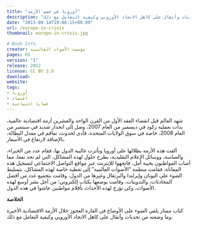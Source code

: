 ```yaml
---
title: "أوروبا في خضم الأزمة" 
description: "كتاب يلقي الضوء على الأوضاع في القارة العجوز خلال الأزمة الاقتصادية الأخيرة وما وضعته من تحديات وأثقال على كاهل الاتحاد الأوروبي وكيفية التعامل مع ذلك"
date: "2013-09-14T19:06:15+00:00"
url: /europe-in-crisis
thumbnail: europe-in-crisis.jpg

# Book Info.
creator: مؤسسة الأصوات العالمية
pages: 65
version: "1"
release: 2012
license: CC BY 3.0
download:
website:
tags:
- أوروبا
- اقتصاد
- قضايا اجتماعية
---
```


شهد العالم قبل انقضاء العقد الأول من القرن الواحد والعشرين أزمة اقتصادية عالمية، بدأت بعملية ركود في ديسمبر من العام 2007، وصل إلى انحدار شديد في سبتمبر من العام 2008، خاصة في سوق الولايات المتحدة، فأدى لحدوث، تفاقم في معدل البطالة، بالإضافة لارتفاع في الأسعار.

ألقت هذه الأزمة بظلالها على أوروپا وتأثرت غالبية الدول بها، فقام عدد من الخبراء، والساسة، ووسائل الإعلام التقليدية، بطرح حلول لهذه المشاكل، التي لم تجد نفعا، مما أصاب المواطنون بخيبة أمل، فاتجهوا للإنترنت عبر مواقع التواصل الاجتماعي لتسجيل هذه المعاناة، فقامت منظمة “الأصوات العالمية” إلى تغطية خاصة لهذه المشاكل، بتسليط الضوء على اليونان وإيرلندا والبرتغال وغيرها من الدول، وقامت بتجميع عدد من أفضل المحادثات، والتدوينات، وقامت بوضعها بكتاب إلكتروني؛ من أجل نشر أوسع لهذه الأصوات، وكي تؤرخ لهذه الأحداث بأقلام مواطنين عاشوا في هذه الدول.

**الخلاصة**

كتاب ممتاز يلقي الضوء على الأوضاع في القارة العجوز خلال الأزمة الاقتصادية الأخيرة وما وضعته من تحديات وأثقال على كاهل الاتحاد الأوروبي وكيفية التعامل مع ذلك.
